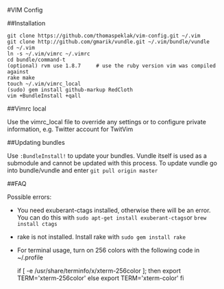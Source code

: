 #VIM Config

##Installation

    git clone https://github.com/thomaspeklak/vim-config.git ~/.vim
    git clone http://github.com/gmarik/vundle.git ~/.vim/bundle/vundle
    cd ~/.vim
    ln -s ~/.vim/vimrc ~/.vimrc
    cd bundle/command-t
    (optional) rvm use 1.8.7     # use the ruby version vim was compiled against
    rake make
    touch ~/.vim/vimrc_local
    (sudo) gem install github-markup RedCloth
    vim +BundleInstall +qall

##Vimrc local

Use the vimrc_local file to override any settings or to configure private information, e.g. Twitter account for TwitVim

##Updating bundles

Use `:BundleInstall!` to update your bundles. Vundle itself is used as a submodule and cannot be updated with this process. To update vundle go into bundle/vundle and enter `git pull origin master`

##FAQ

Possible errors:

- You need exuberant-ctags installed, otherwise there will be an error. You
  can do this with `sudo apt-get install exuberant-ctags`or `brew install
  ctags`

- rake is not installed. Install rake with `sudo gem install rake`

- For terminal usage, turn on 256 colors with the following code in ~/.profile

    if [ -e /usr/share/terminfo/x/xterm-256color ]; then
      export TERM='xterm-256color'
    else
      export TERM='xterm-color'
    fi


